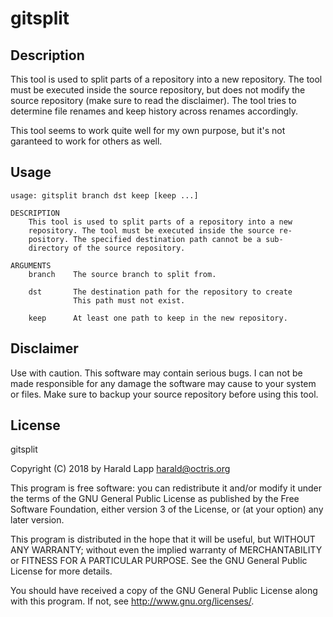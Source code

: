 # gitsplit

## Description

This tool is used to split parts of a repository into a new repository.
The tool must be executed inside the source repository, but does not
modify the source repository (make sure to read the disclaimer). The
tool tries to determine file renames and keep history across renames
accordingly.

This tool seems to work quite well for my own purpose, but it's not
garanteed to work for others as well.

## Usage

```
usage: gitsplit branch dst keep [keep ...]

DESCRIPTION
    This tool is used to split parts of a repository into a new
    repository. The tool must be executed inside the source re-
    pository. The specified destination path cannot be a sub-
    directory of the source repository.

ARGUMENTS
    branch    The source branch to split from.

    dst       The destination path for the repository to create
              This path must not exist.

    keep      At least one path to keep in the new repository.
```

## Disclaimer

Use with caution. This software may contain serious bugs. I can not be
made responsible for any damage the software may cause to your system
or files. Make sure to backup your source repository before using this
tool.

## License

gitsplit

Copyright (C) 2018 by Harald Lapp <harald@octris.org>

This program is free software: you can redistribute it and/or modify it under the terms of the GNU General Public License as published by the Free Software Foundation, either version 3 of the License, or (at your option) any later version.

This program is distributed in the hope that it will be useful, but WITHOUT ANY WARRANTY; without even the implied warranty of MERCHANTABILITY or FITNESS FOR A PARTICULAR PURPOSE. See the GNU General Public License for more details.

You should have received a copy of the GNU General Public License along with this program. If not, see <http://www.gnu.org/licenses/>.

